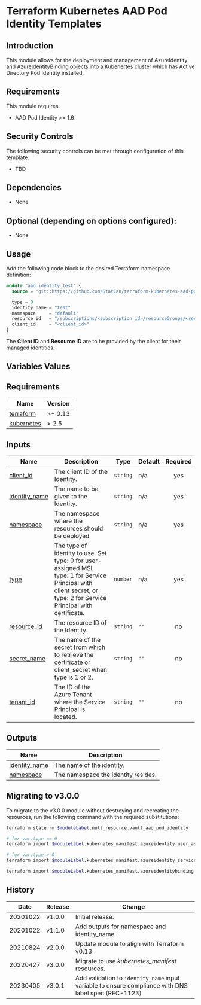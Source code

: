# Terraform Kubernetes AAD Pod Identity Templates

## Introduction

This module allows for the deployment and management of AzureIdentity and AzureIdentityBinding objects into a Kubenertes cluster which has Active Directory Pod Identity installed.

## Requirements

This module requires:

* AAD Pod Identity >= 1.6

## Security Controls

The following security controls can be met through configuration of this template:

* TBD

## Dependencies

* None

## Optional (depending on options configured):

* None

## Usage
Add the following code block to the desired Terraform namespace definition:
```terraform
module "aad_identity_test" {
  source = "git::https://github.com/StatCan/terraform-kubernetes-aad-pod-identity-template.git?ref=v3.0.0"

  type = 0
  identity_name = "test"
  namespace     = "default"
  resource_id   = "/subscriptions/<subscription_id>/resourceGroups/<resource_group>/providers/Microsoft.ManagedIdentity/userAssignedIdentities/<named_identity>"
  client_id     = "<client_id>"
}
```
The **Client ID** and **Resource ID** are to be provided by the client for their managed identities.

## Variables Values

<!-- BEGINNING OF PRE-COMMIT-TERRAFORM DOCS HOOK -->
## Requirements

| Name | Version |
|------|---------|
| <a name="requirement_terraform"></a> [terraform](#requirement\_terraform) | >= 0.13 |
| <a name="requirement_kubernetes"></a> [kubernetes](#requirement\_kubernetes) | > 2.5 |

## Inputs

| Name | Description | Type | Default | Required |
|------|-------------|------|---------|:--------:|
| <a name="input_client_id"></a> [client\_id](#input\_client\_id) | The client ID of the Identity. | `string` | n/a | yes |
| <a name="input_identity_name"></a> [identity\_name](#input\_identity\_name) | The name to be given to the Identity. | `string` | n/a | yes |
| <a name="input_namespace"></a> [namespace](#input\_namespace) | The namespace where the resources should be deployed. | `string` | n/a | yes |
| <a name="input_type"></a> [type](#input\_type) | The type of identity to use. Set type: 0 for user-assigned MSI, type: 1 for Service Principal with client secret, or type: 2 for Service Principal with certificate. | `number` | n/a | yes |
| <a name="input_resource_id"></a> [resource\_id](#input\_resource\_id) | The resource ID of the Identity. | `string` | `""` | no |
| <a name="input_secret_name"></a> [secret\_name](#input\_secret\_name) | The name of the secret from which to retrieve the certificate or client\_secret when type is 1 or 2. | `string` | `""` | no |
| <a name="input_tenant_id"></a> [tenant\_id](#input\_tenant\_id) | The ID of the Azure Tenant where the Service Principal is located. | `string` | `""` | no |

## Outputs

| Name | Description |
|------|-------------|
| <a name="output_identity_name"></a> [identity\_name](#output\_identity\_name) | The name of the identity. |
| <a name="output_namespace"></a> [namespace](#output\_namespace) | The namespace the identity resides. |
<!-- END OF PRE-COMMIT-TERRAFORM DOCS HOOK -->

## Migrating to v3.0.0

To migrate to the v3.0.0 module without destroying and recreating the resources, run the following command with the required substitutions:

```bash
terraform state rm $moduleLabel.null_resource.vault_aad_pod_identity

# for var.type == 0
terraform import $moduleLabel.kubernetes_manifest.azureidentity_user_assigned[0] "apiVersion=aadpodidentity.k8s.io/v1,kind=AzureIdentity,namespace=$namespace,name=$identity_name"

# for var.type > 0
terraform import $moduleLabel.kubernetes_manifest.azureidentity_service_principal[0] "apiVersion=aadpodidentity.k8s.io/v1,kind=AzureIdentity,namespace=$namespace,name=$identity_name"

terraform import $moduleLabel.kubernetes_manifest.azureidentitybinding "apiVersion=aadpodidentity.k8s.io/v1,kind=AzureIdentityBinding,namespace=$namespace,name=$identity_name"
```

## History

| Date     | Release | Change                                          |
| -------- | ------- | ----------------------------------------------- |
| 20201022 | v1.0.0  | Initial release.                                |
| 20201022 | v1.1.0  | Add outputs for namespace and identity_name.    |
| 20210824 | v2.0.0  | Update module to align with Terraform v0.13     |
| 20220427 | v3.0.0  | Migrate to use *kubernetes_manifest* resources. |
| 20230405 | v3.0.1  | Add validation to `identity_name` input variable to ensure compliance with DNS label spec (RFC-1123)|
